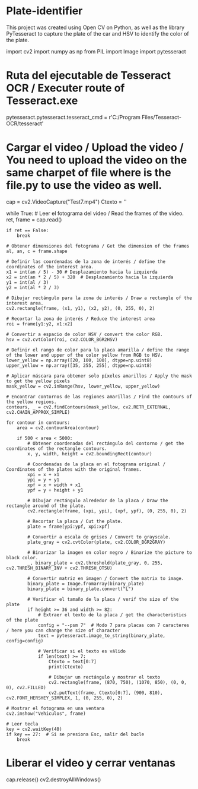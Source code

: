 # Plate-identifier
This project was created using Open CV on Python, as well as the library PyTesseract to capture the plate of the car and HSV to identify the color of the plate.

import cv2
import numpy as np
from PIL import Image
import pytesseract

# Ruta del ejecutable de Tesseract OCR / Executer route of Tesseract.exe
pytesseract.pytesseract.tesseract_cmd = r'C:/Program Files/Tesseract-OCR/tesseract'

# Cargar el video / Upload the video / You need to upload the video on the same charpet of file where is the file.py to use the video as well.
cap = cv2.VideoCapture("Test7.mp4")
Ctexto = ''

while True:
    # Leer el fotograma del video / Read the frames of the video. 
    ret, frame = cap.read()

    if ret == False:
        break

    # Obtener dimensiones del fotograma / Get the dimension of the frames
    al, an, c = frame.shape

    # Definir las coordenadas de la zona de interés / define the coordinates of the interest area. 
    x1 = int(an / 5) - 30 # Desplazamiento hacia la izquierda
    x2 = int(an * 2 / 5) + 320  # Desplazamiento hacia la izquierda
    y1 = int(al / 3)
    y2 = int(al * 2 / 3)

    # Dibujar rectángulo para la zona de interés / Draw a rectangle of the interest area.
    cv2.rectangle(frame, (x1, y1), (x2, y2), (0, 255, 0), 2)

    # Recortar la zona de interés / Reduce the interest area
    roi = frame[y1:y2, x1:x2]

    # Convertir a espacio de color HSV / convert the color RGB.
    hsv = cv2.cvtColor(roi, cv2.COLOR_BGR2HSV)

    # Definir el rango de color para la placa amarilla / define the range of the lower and upper of the color yellow from RGB to HSV.
    lower_yellow = np.array([20, 100, 100], dtype=np.uint8)
    upper_yellow = np.array([35, 255, 255], dtype=np.uint8)

    # Aplicar máscara para obtener solo píxeles amarillos / Apply the mask to get the yellow pixels
    mask_yellow = cv2.inRange(hsv, lower_yellow, upper_yellow)

    # Encontrar contornos de las regiones amarillas / Find the contours of the yellow regions.
    contours, _ = cv2.findContours(mask_yellow, cv2.RETR_EXTERNAL, cv2.CHAIN_APPROX_SIMPLE)

    for contour in contours:
        area = cv2.contourArea(contour)

        if 500 < area < 5000:
            # Obtener coordenadas del rectángulo del contorno / get the coordinates of the rectangle contours.
            x, y, width, height = cv2.boundingRect(contour)

            # Coordenadas de la placa en el fotograma original / Coordinates of the plates with the original frames.
            xpi = x + x1
            ypi = y + y1
            xpf = x + width + x1
            ypf = y + height + y1

            # Dibujar rectángulo alrededor de la placa / Draw the rectangle around of the plate.
            cv2.rectangle(frame, (xpi, ypi), (xpf, ypf), (0, 255, 0), 2)

            # Recortar la placa / Cut the plate.
            plate = frame[ypi:ypf, xpi:xpf]

            # Convertir a escala de grises / Convert to grayscale.
            plate_gray = cv2.cvtColor(plate, cv2.COLOR_BGR2GRAY)

            # Binarizar la imagen en color negro / Binarize the picture to black color.
            _, binary_plate = cv2.threshold(plate_gray, 0, 255, cv2.THRESH_BINARY_INV + cv2.THRESH_OTSU)

            # Convertir matriz en imagen / Convert the matrix to image.
            binary_plate = Image.fromarray(binary_plate)
            binary_plate = binary_plate.convert("L")

            # Verificar el tamaño de la placa / verif the size of the plate
            if height >= 36 and width >= 82:
                # Extraer el texto de la placa / get the characteristics of the plate
                config = "--psm 7"  # Modo 7 para placas con 7 caracteres / here you can change the size of character 
                text = pytesseract.image_to_string(binary_plate, config=config)

                # Verificar si el texto es válido
                if len(text) >= 7:
                    Ctexto = text[0:7]
                    print(Ctexto)

                    # Dibujar un rectángulo y mostrar el texto
                    cv2.rectangle(frame, (870, 750), (1070, 850), (0, 0, 0), cv2.FILLED)
                    cv2.putText(frame, Ctexto[0:7], (900, 810), cv2.FONT_HERSHEY_SIMPLEX, 1, (0, 255, 0), 2)

    # Mostrar el fotograma en una ventana
    cv2.imshow("Vehiculos", frame)

    # Leer tecla
    key = cv2.waitKey(40)
    if key == 27:  # Si se presiona Esc, salir del bucle
        break

# Liberar el video y cerrar ventanas
cap.release()
cv2.destroyAllWindows()
